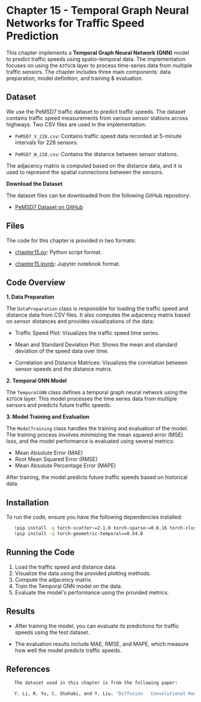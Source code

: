 # Chapter 15 - Temporal Graph Neural Networks for Traffic Speed Prediction

   This chapter implements a **Temporal Graph Neural Network (GNN)** model to predict traffic speeds using spatio-temporal data. The implementation focuses on using the `A3TGCN` layer to process time-series data from multiple traffic sensors. The chapter includes three main components: data preparation, model definition, and training & evaluation.

## Dataset

   We use the PeMSD7 traffic dataset to predict traffic speeds. The dataset contains traffic speed measurements from various sensor stations across highways. Two CSV files are used in the implementation:

   - `PeMSD7_V_228.csv`: Contains traffic speed data recorded at 5-minute intervals for 228 sensors.
   
   - `PeMSD7_W_228.csv`: Contains the distance between sensor stations.

   The adjacency matrix is computed based on the distance data, and it is used to represent the spatial connections between the sensors.

   **Download the Dataset**

   The dataset files can be downloaded from the following GitHub repository:

   - [PeMSD7 Dataset on GitHub](https://github.com/VeritasYin/STGCN_IJCAI-18)

## Files

   The code for this chapter is provided in two formats:

   - [chapter15.py](Chapter15/chapter15.py): Python script format.

   - [chapter15.ipynb](Chapter15/chapter15.ipynb): Jupyter notebook format.

## Code Overview

   **1. Data Preparation**

   The `DataPreparation` class is responsible for loading the traffic speed and distance data from CSV files. It also computes the adjacency matrix based on sensor distances and provides visualizations of the data:

   - Traffic Speed Plot: Visualizes the traffic speed time series.

   - Mean and Standard Deviation Plot: Shows the mean and standard deviation of the speed data over time.
   
   - Correlation and Distance Matrices: Visualizes the correlation between sensor speeds and the distance matrix.

   **2. Temporal GNN Model**

   The `TemporalGNN` class defines a temporal graph neural network using the `A3TGCN` layer. This model processes the time series data from multiple sensors and predicts future traffic speeds.

   **3. Model Training and Evaluation**

   The `ModelTraining` class handles the training and evaluation of the model. The training process involves minimizing the mean squared error (MSE) loss, and the model performance is evaluated using several metrics:

   - Mean Absolute Error (MAE)
   - Root Mean Squared Error (RMSE)
   - Mean Absolute Percentage Error (MAPE)

   After training, the model predicts future traffic speeds based on historical data.

## Installation

   To run the code, ensure you have the following dependencies installed:

```bash
   !pip install -q torch-scatter~=2.1.0 torch-sparse~=0.6.16 torch-cluster~=1.6.0 torch-spline-conv~=1.2.1 torch-geometric==2.2.0 -f https://data.pyg.org/whl/torch-{torch.__version__}.html
   !pip install -q torch-geometric-temporal==0.54.0
```

## Running the Code

   1. Load the traffic speed and distance data.
   2. Visualize the data using the provided plotting methods.
   3. Compute the adjacency matrix.
   4. Train the Temporal GNN model on the data.
   5. Evaluate the model's performance using the provided metrics.

## Results

   * After training the model, you can evaluate its predictions for traffic speeds using the test dataset.
   
   * The evaluation results include MAE, RMSE, and MAPE, which measure how well the model predicts traffic speeds.


## References

```bash
   The dataset used in this chapter is from the following paper:

   Y. Li, R. Yu, C. Shahabi, and Y. Liu. "Diffusion   Convolutional Recurrent Neural Network: Data-Driven Traffic Forecasting." IJCAI 2018.
```
